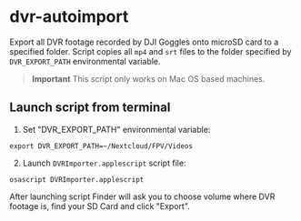 # dvr-autoimport
Export all  DVR footage recorded by DJI Goggles onto microSD card to a specified folder.
Script copies all `mp4` and `srt` files to the folder specified by `DVR_EXPORT_PATH` environmental variable.

> **Important** This script only works on Mac OS based machines.

## Launch script from terminal
1. Set "DVR_EXPORT_PATH" environmental variable:
```
export DVR_EXPORT_PATH=~/Nextcloud/FPV/Videos  
```
2. Launch `DVRImporter.applescript` script file:
```
osascript DVRImporter.applescript
```
After launching script Finder will ask you to choose volume where DVR footage is, find your SD Card and click "Export".  